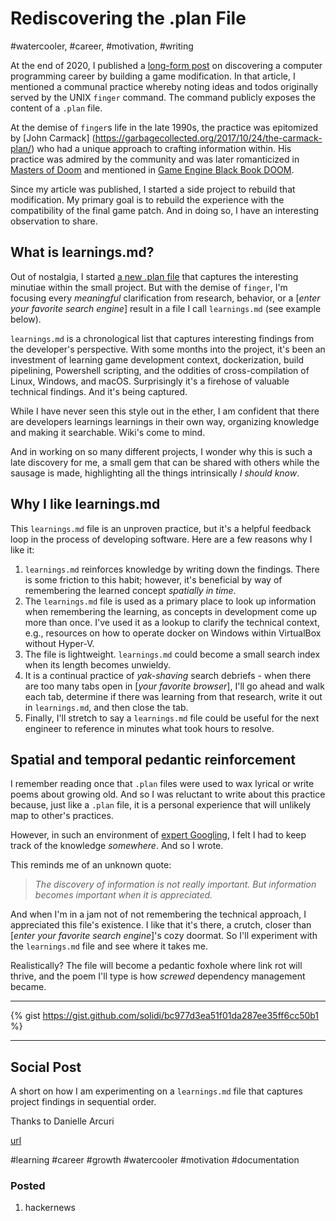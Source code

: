 # Rediscovering the .plan File
#watercooler, #career, #motivation, #writing

At the end of 2020, I published a [long-form post](https://medium.com/super-jump/building-a-popular-half-life-mod-during-the-rise-of-counter-strike-fec6a5b9fd8f?source=friends_link&sk=6d1427b3f1d832df06bd5b07aaa456bb) on discovering a computer programming career by building a game modification. In that article, I mentioned a communal practice whereby noting ideas and todos originally served by the UNIX `finger` command. The command publicly exposes the content of a `.plan` file.

At the demise of `finger`s life in the late 1990s, the practice was epitomized by [John Carmack] (https://garbagecollected.org/2017/10/24/the-carmack-plan/) who had a unique approach to crafting information within. His practice was admired by the community and was later romanticized in [Masters of Doom](https://github.com/solidi/learning-notes/blob/master/books/masters-of-doom.md) and mentioned in [Game Engine Black Book DOOM](https://fabiensanglard.net/gebbdoom/).

Since my article was published, I started a side project to rebuild that modification. My primary goal is to rebuild the experience with the compatibility of the final game patch. And in doing so, I have an interesting observation to share.

## What is learnings.md?

Out of nostalgia, I started [a new .plan file](https://github.com/solidi/hl-mods/blob/master/workspace/plan/learnings.md) that captures the interesting minutiae within the small project. But with the demise of `finger`, I'm focusing every *meaningful* clarification from research, behavior, or a [*enter your favorite search engine*] result in a file I call `learnings.md` (see example below).

`learnings.md` is a chronological list that captures interesting findings from the developer's perspective. With some months into the project, it's been an investment of learning game development context, dockerization, build pipelining, Powershell scripting, and the oddities of cross-compilation of Linux, Windows, and macOS. Surprisingly it's a firehose of valuable technical findings. And it's being captured.

While I have never seen this style out in the ether, I am confident that there are developers learnings learnings in their own way, organizing knowledge and making it searchable. Wiki's come to mind.

And in working on so many different projects, I wonder why this is such a late discovery for me, a small gem that can be shared with others while the sausage is made, highlighting all the things intrinsically *I should know*.

## Why I like learnings.md

This `learnings.md` file is an unproven practice, but it's a helpful feedback loop in the process of developing software. Here are a few reasons why I like it:

1. `learnings.md` reinforces knowledge by writing down the findings. There is some friction to this habit; however, it's beneficial by way of remembering the learned concept *spatially in time*.
1. The `learnings.md` file is used as a primary place to look up information when remembering the learning, as concepts in development come up more than once. I've used it as a lookup to clarify the technical context, e.g., resources on how to operate docker on Windows within VirtualBox without Hyper-V.
1. The file is lightweight. `learnings.md` could become a small search index when its length becomes unwieldy.
1. It is a continual practice of *yak-shaving* search debriefs - when there are too many tabs open in [*your favorite browser*], I'll go ahead and walk each tab, determine if there was learning from that research, write it out in `learnings.md`, and then close the tab.
1. Finally, I'll stretch to say a `learnings.md` file could be useful for the next engineer to reference in minutes what took hours to resolve.

## Spatial and temporal pedantic reinforcement

I remember reading once that `.plan` files were used to wax lyrical or write poems about growing old. And so I was reluctant to write about this practice because, just like a `.plan` file, it is a personal experience that will unlikely map to other's practices. 

However, in such an environment of [expert Googling](https://markodenic.com/use-google-like-a-pro/), I felt I had to keep track of the knowledge *somewhere*. And so I wrote.

This reminds me of an unknown quote:

> *The discovery of information is not really important. But information becomes important when it is appreciated.*

And when I'm in a jam not of not remembering the technical approach, I appreciated this file's existence. I like that it's there, a crutch, closer than [*enter your favorite search engine*]'s cozy doormat. So I'll experiment with the `learnings.md` file and see where it takes me.

Realistically? The file will become a pedantic foxhole where link rot will thrive, and the poem I'll type is how *screwed* dependency management became.

---

{% gist https://gist.github.com/solidi/bc977d3ea51f01da287ee35ff6cc50b1 %}

---

## Social Post

A short on how I am experimenting on a `learnings.md` file that captures project findings in sequential order.

Thanks to Danielle Arcuri

[url](https://dev.to/solidi/rediscovering-the-plan-file-4k1i)

#learning #career #growth #watercooler #motivation #documentation

### Posted

1. hackernews

